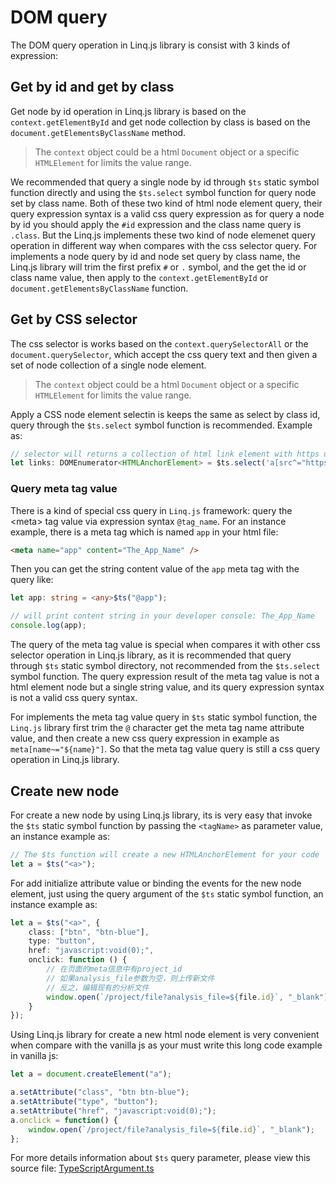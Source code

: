 # DOM query

The DOM query operation in Linq.js library is consist with 3 kinds of expression:

## Get by id and get by class

Get node by id operation in Linq.js library is based on the ``context.getElementById`` and get node collection by class is based on the ``document.getElementsByClassName`` method.

> The ``context`` object could be a html ``Document`` object or a specific ``HTMLElement`` for limits the value range.

We recommended that query a single node by id through ``$ts`` static symbol function directly and using the ``$ts.select`` symbol function for query node set by class name. Both of these two kind of html node element query, their query expression syntax is a valid css query expression as for query a node by id you should apply the ``#id`` expression and the class name query is ``.class``. But the Linq.js implements these two kind of node elemenet query operation in different way when compares with the css selector query. For implements a node query by id and node set query by class name, the Linq.js library will trim the first prefix ``#`` or ``.`` symbol, and the get the id or class name value, then apply to the ``context.getElementById`` or ``document.getElementsByClassName`` function.

## Get by CSS selector

The css selector is works based on the ``context.querySelectorAll`` or the ``document.querySelector``, which accept the css query text and then given a set of node collection of a single node element.

> The ``context`` object could be a html ``Document`` object or a specific ``HTMLElement`` for limits the value range.

Apply a CSS node element selectin is keeps the same as select by class id, query through the ``$ts.select`` symbol function is recommended. Example as:

```ts
// selector will returns a collection of html link element with https url
let links: DOMEnumerator<HTMLAnchorElement> = $ts.select('a[src^="https"]');
```

### Query meta tag value

There is a kind of special css query in ``Linq.js`` framework: query the &lt;meta> tag value via expression syntax ``@tag_name``. For an instance example, there is a meta tag which is named ``app`` in your html file:

```html
<meta name="app" content="The_App_Name" />
```

Then you can get the string content value of the ``app`` meta tag with the query like:

```ts
let app: string = <any>$ts("@app");

// will print content string in your developer console: The_App_Name
console.log(app);
```

The query of the meta tag value is special when compares it with other css selector operation in Linq.js library, as it is recommended that query through ``$ts`` static symbol directory, not recommended from the ``$ts.select`` symbol function. The query expression result of the meta tag value is not a html element node but a single string value, and its query expression syntax is not a valid css query syntax.

For implements the meta tag value query in ``$ts`` static symbol function, the ``Linq.js`` library first trim the ``@`` character get the meta tag name attribute value, and then create a new css query expression in example as ``meta[name~="${name}"]``. So that the meta tag value query is still a css query operation in Linq.js library.

## Create new node

For create a new node by using Linq.js library, its is very easy that invoke the ``$ts`` static symbol function by passing the ``<tagName>`` as parameter value, an instance example as:

```ts
// The $ts function will create a new HTMLAnchorElement for your code
let a = $ts("<a>");
```

For add initialize attribute value or binding the events for the new node element, just using the query argument of the ``$ts`` static symbol function, an instance example as:

```ts
let a = $ts("<a>", {
    class: ["btn", "btn-blue"],
    type: "button",
    href: "javascript:void(0);",
    onclick: function () {
        // 在页面的meta信息中有project_id
        // 如果analysis_file参数为空，则上传新文件
        // 反之，编辑现有的分析文件
        window.open(`/project/file?analysis_file=${file.id}`, "_blank");
    }
});
```

Using Linq.js library for create a new html node element is very convenient when compare with the vanilla js as your must write this long code example in vanilla js:

```js
let a = document.createElement("a");

a.setAttribute("class", "btn btn-blue");
a.setAttribute("type", "button");
a.setAttribute("href", "javascript:void(0);");
a.onclick = function() {
    window.open(`/project/file?analysis_file=${file.id}`, "_blank");
};
```

For more details information about ``$ts`` query parameter, please view this source file: [TypeScriptArgument.ts](https://github.com/biocad-cloud/data.ts/blob/master/Linq.ts/Framework/Define/Abstracts/TypeScriptArgument.ts)